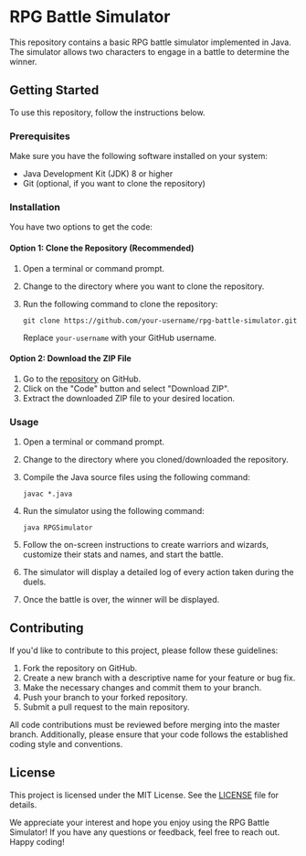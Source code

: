 # RPG Battle Simulator

This repository contains a basic RPG battle simulator implemented in Java. The simulator allows two characters to engage in a battle to determine the winner.

## Getting Started

To use this repository, follow the instructions below.

### Prerequisites

Make sure you have the following software installed on your system:

- Java Development Kit (JDK) 8 or higher
- Git (optional, if you want to clone the repository)

### Installation

You have two options to get the code:

#### Option 1: Clone the Repository (Recommended)

1. Open a terminal or command prompt.
2. Change to the directory where you want to clone the repository.
3. Run the following command to clone the repository:

   ```
   git clone https://github.com/your-username/rpg-battle-simulator.git
   ```

   Replace `your-username` with your GitHub username.

#### Option 2: Download the ZIP File

1. Go to the [repository](https://github.com/your-username/rpg-battle-simulator) on GitHub.
2. Click on the "Code" button and select "Download ZIP".
3. Extract the downloaded ZIP file to your desired location.

### Usage

1. Open a terminal or command prompt.
2. Change to the directory where you cloned/downloaded the repository.
3. Compile the Java source files using the following command:

   ```
   javac *.java
   ```

4. Run the simulator using the following command:

   ```
   java RPGSimulator
   ```

5. Follow the on-screen instructions to create warriors and wizards, customize their stats and names, and start the battle.
6. The simulator will display a detailed log of every action taken during the duels.
7. Once the battle is over, the winner will be displayed.

## Contributing

If you'd like to contribute to this project, please follow these guidelines:

1. Fork the repository on GitHub.
2. Create a new branch with a descriptive name for your feature or bug fix.
3. Make the necessary changes and commit them to your branch.
4. Push your branch to your forked repository.
5. Submit a pull request to the main repository.

All code contributions must be reviewed before merging into the master branch. Additionally, please ensure that your code follows the established coding style and conventions.

## License

This project is licensed under the MIT License. See the [LICENSE](LICENSE) file for details.


We appreciate your interest and hope you enjoy using the RPG Battle Simulator! If you have any questions or feedback, feel free to reach out. 
Happy coding!
